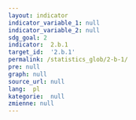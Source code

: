 ```yaml
---
layout: indicator
indicator_variable_1: null
indicator_variable_2: null
sdg_goal: 2
indicator:  2.b.1
target_id:  '2.b.1'
permalink: /statistics_glob/2-b-1/
pre: null
graph: null
source_url: null
lang:  pl
kategorie:  null
zmienne: null
---
```

